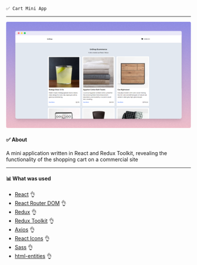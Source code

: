     ✅ Cart Mini App

---

![Cart Mini App](assets/images/pre.png)

#### ✅ About

A mini application written in React and Redux Toolkit, revealing the functionality of the shopping cart on a commercial site

---

#### 📊 What was used

-   [React](https://ru.reactjs.org/) 👌
-   [React Router DOM](https://reactrouter.com/) 👌
-   [Redux](https://redux.js.org/) 👌
-   [Redux Toolkit](https://redux-toolkit.js.org) 👌
-   [Axios](https://axios-http.com/) 👌
-   [React Icons](https://react-icons.github.io/react-icons/) 👌
-   [Sass](https://sass-lang.com/) 👌
-   [html-entities](https://www.npmjs.com/package/html-entities) 👌
